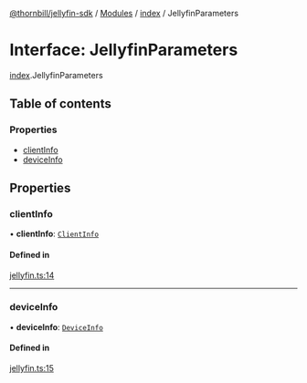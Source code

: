 [@thornbill/jellyfin-sdk](../README.md) / [Modules](../modules.md) / [index](../modules/index.md) / JellyfinParameters

# Interface: JellyfinParameters

[index](../modules/index.md).JellyfinParameters

## Table of contents

### Properties

- [clientInfo](index.JellyfinParameters.md#clientinfo)
- [deviceInfo](index.JellyfinParameters.md#deviceinfo)

## Properties

### clientInfo

• **clientInfo**: [`ClientInfo`](index.ClientInfo.md)

#### Defined in

[jellyfin.ts:14](https://github.com/thornbill/jellyfin-sdk-typescript/blob/b5d0506/src/jellyfin.ts#L14)

___

### deviceInfo

• **deviceInfo**: [`DeviceInfo`](index.DeviceInfo.md)

#### Defined in

[jellyfin.ts:15](https://github.com/thornbill/jellyfin-sdk-typescript/blob/b5d0506/src/jellyfin.ts#L15)

